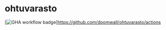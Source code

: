 # ohtuvarasto

[![GHA workflow badge](https://github.com/doomwall/ohtuvarasto/workflows/CI/badge.svg)]https://github.com/doomwall/ohtuvarasto/actions
